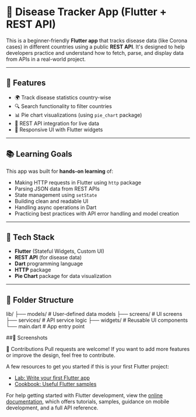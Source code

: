 # 🦠 Disease Tracker App (Flutter + REST API)

This is a beginner-friendly **Flutter app** that tracks disease data (like Corona cases) in different countries using a public **REST API**. It's designed to help developers practice and understand how to fetch, parse, and display data from APIs in a real-world project.

---

## 🚀 Features

- 🌍 Track disease statistics country-wise
- 🔍 Search functionality to filter countries
- 📊 Pie chart visualizations (using `pie_chart` package)
- 📡 REST API integration for live data
- 📱 Responsive UI with Flutter widgets

---

## 📚 Learning Goals

This app was built for **hands-on learning** of:

- Making HTTP requests in Flutter using `http` package
- Parsing JSON data from REST APIs
- State management using `setState`
- Building clean and readable UI
- Handling async operations in Dart
- Practicing best practices with API error handling and model creation

---

## 🔧 Tech Stack

- **Flutter** (Stateful Widgets, Custom UI)
- **REST API** (for disease data)
- **Dart** programming language
- **HTTP** package
- **Pie Chart** package for data visualization

---

## 📂 Folder Structure
lib/
├── models/ # User-defined data models
├── screens/ # UI screens
├── services/ # API service logic
├── widgets/ # Reusable UI components
└── main.dart # App entry point


##📸 Screenshots



🙌 Contributions
Pull requests are welcome! If you want to add more features or improve the design, feel free to contribute.








A few resources to get you started if this is your first Flutter project:

- [Lab: Write your first Flutter app](https://docs.flutter.dev/get-started/codelab)
- [Cookbook: Useful Flutter samples](https://docs.flutter.dev/cookbook)

For help getting started with Flutter development, view the
[online documentation](https://docs.flutter.dev/), which offers tutorials,
samples, guidance on mobile development, and a full API reference.
